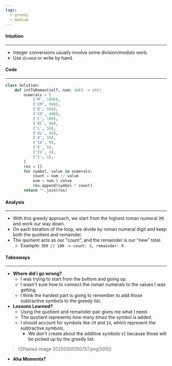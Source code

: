```yaml
---
tags:
  - greedy
  - medium
---
```


#### Intuition
---
- Integer conversions usually involve some division/modulo work.
- Use `divmod` or write by hand.

#### Code
---

```python
class Solution:
    def intToRoman(self, num: int) -> str:
        numerals = [
            ('M', 1000),
            ('CM', 900),
            ('D', 500),
            ('CD', 400),
            ('C', 100),
            ('XC', 90),
            ('L', 50),
            ('XL', 40),
            ('X', 10),
            ('IX', 9),
            ('V', 5),
            ('IV', 4),
            ('I', 1),
        ]
        res = []   
        for symbol, value in numerals:
            count = num // value
            num = num % value
            res.append(symbol * count)
        return "".join(res)
```

#### Analysis
---
- With this greedy approach, we start from the highest roman numeral (`M`) and work our way down. 
- On each iteration of the loop, we divide by roman numeral digit and keep both the quotient and remainder.
- The quotient acts as our "count", and the remainder is our "new" total.
	- Example: `309 // 100 -> count: 3, remainder: 9`

#### Takeaways
---
- **Where did I go wrong?**
	- I was trying to start from the bottom and going up.
	- I wasn't sure how to connect the roman numerals to the values I was getting.
	- I think the hardest part is going to remember to add those subtractive symbols to the greedy list.
- **Lessons Learned?**
	- Using the quotient and remainder pair gives me what I need.
	- The quotient represents _how many times_ the symbol is added.
	- I should account for symbols like `CM` and `IX`, which represent the subtractive symbols.
		- We don't create about the additive symbols `VI` because those will be picked up by the greedy list.
> ![[Pasted image 20250305150757.png|500]]
- **Aha Moments?**